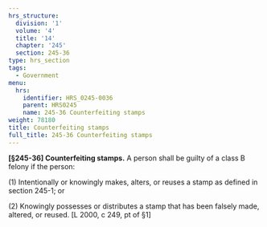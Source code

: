 ```yaml
---
hrs_structure:
  division: '1'
  volume: '4'
  title: '14'
  chapter: '245'
  section: 245-36
type: hrs_section
tags:
  - Government
menu:
  hrs:
    identifier: HRS_0245-0036
    parent: HRS0245
    name: 245-36 Counterfeiting stamps
weight: 78180
title: Counterfeiting stamps
full_title: 245-36 Counterfeiting stamps
---
```

**[§245-36] Counterfeiting stamps.** A person shall be guilty of a class B felony if the person:

(1) Intentionally or knowingly makes, alters, or reuses a stamp as defined in section 245-1; or

(2) Knowingly possesses or distributes a stamp that has been falsely made, altered, or reused. [L 2000, c 249, pt of §1]